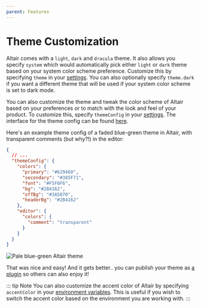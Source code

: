 ```yaml
---
parent: Features
---
```


# Theme Customization

Altair comes with a `light`, `dark` and `dracula` theme. It also allows you specify `system` which would automatically pick either `light` or `dark` theme based on your system color scheme preference. Customize this by specifying `theme` in your [settings](/docs/features/settings-pane). You can also optionally specify `theme.dark` if you want a different theme that will be used if your system color scheme is set to dark mode.

You can also customize the theme and tweak the color scheme of Altair based on your preferences or to match with the look and feel of your product. To customize this, specify `themeConfig` in your [settings](/docs/features/settings-pane). The interface for the theme config can be found [here](/api/core/theme/theme/interfaces/ITheme).

Here's an example theme config of a faded blue-green theme in Altair, with transparent comments (but why?!) in the editor:

```json
{
  // ...
  "themeConfig": {
    "colors": {
      "primary": "#629460",
      "secondary": "#385F71",
      "font": "#F5F0F6",
      "bg": "#2B4162",
      "offBg": "#3A5070",
      "headerBg": "#2B4162"
    },
    "editor": {
      "colors": {
        "comment": "transparent"
      }
    }
  }
}
```

![Pale blue-green Altair theme](/assets/img/docs/pale-blue-green-theme.png)

That was nice and easy! And it gets better.. you can publish your theme as [a plugin](/docs/plugins/writing-plugin) so others can also enjoy it!

::: tip Note
You can also customize the accent color of Altair by specifying `accentColor` in your [environment variables](/docs/features/environment-variables#special-environment-variables). This is useful if you wish to switch the accent color based on the environment you are working with.
:::
